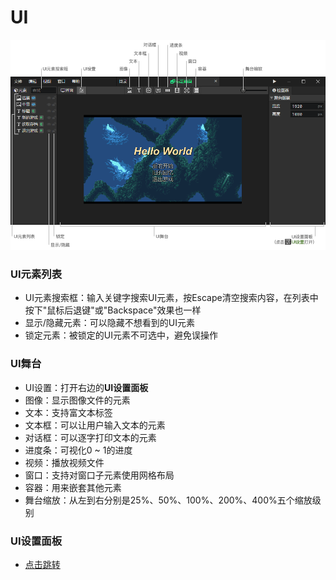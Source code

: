# UI

![](img/ui-1.png)

### UI元素列表

- UI元素搜索框：输入关键字搜索UI元素，按Escape清空搜索内容，在列表中按下"鼠标后退键"或"Backspace"效果也一样
- 显示/隐藏元素：可以隐藏不想看到的UI元素
- 锁定元素：被锁定的UI元素不可选中，避免误操作

### UI舞台

- UI设置：打开右边的**UI设置面板**
- 图像：显示图像文件的元素
- 文本：支持富文本标签
- 文本框：可以让用户输入文本的元素
- 对话框：可以逐字打印文本的元素
- 进度条：可视化0 ~ 1的进度
- 视频：播放视频文件
- 窗口：支持对窗口子元素使用网格布局
- 容器：用来嵌套其他元素
- 舞台缩放：从左到右分别是25%、50%、100%、200%、400%五个缩放级别

### UI设置面板

- [点击跳转](/docs/inspectors/ui/ui-settings)